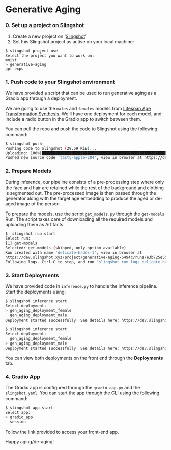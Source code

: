 # Generative Aging

### 0. Set up a project on Slingshot

1. Create a new project on ‘[Slingshot](https://dev.slingshot.xyz/)’
2. Set this Slingshot project as active on your local machine:

```
$ slingshot project use
Select the project you want to work on:
mnist
> generative-aging
gpt-exps
```

### 1. Push code to your Slingshot environment

We have provided a script that can be used to run generative aging as a Gradio app through a deployment.

We are going to use the `males` and `females` models from [Lifespan Age Transformation Synthesis](https://github.com/royorel/Lifespan_Age_Transformation_Synthesis). We'll have one deployment for each model, and include a radio button in the Gradio app to switch between them.

You can pull the repo and push the code to Slingshot using the following command:

```bash
$ slingshot push
Pushing code to Slingshot (29.59 KiB)...
Uploading: 100%|███████████████████████████████████████████████████████████████████████████████████████| 30.3k/30.3k [00:00<00:00, 61.4kB/s]
Pushed new source code 'tasty-apple-284', view in browser at https://dev.slingshot.xyz/project/generative-aging/code/5999b4ae30
```

### 2. Prepare Models

During inference, our pipeline consists of a pre-processing step where only the face and hair are retained while the rest of the background and clothing is segmented out. The pre-processed image is then passed through the generator along with the target age embedding to produce the aged or de-aged image of the person.

To prepare the models, use the script `get_models.py` through the `get-models` Run. The script takes care of downloading all the required models and uploading them as Artifacts.

```bash
$  slingshot run start
Select run:
[1] get-models
Selected: get-models (skipped, only option available)
Run created with name 'delicate-hades-1', view in browser at
https://dev.slingshot.xyz/project/generative-aging-6494c/runs/e3b725e5de
Following logs. Ctrl-C to stop, and run 'slingshot run logs delicate-hades-1 --follow' to follow again
```

### 3. Start Deployments

We have provided code in `inference.py` to handle the inference pipeline. Start the deployments using:

```bash
$ slingshot inference start
Select deployment:
> gen_aging_deployment_female
  gen_aging_deployment_male
Deployment started successfully! See details here: https://dev.slingshot.xyz/project/generative-aging/deployments/40ac06e6f0

$ slingshot inference start
Select deployment:
  gen_aging_deployment_female
> gen_aging_deployment_male
Deployment started successfully! See details here: https://dev.slingshot.xyz/project/generative-aging/deployments/40ac06e6f0
```

You can view both deployments on the front end through the **Deployments** tab.

### 4. Gradio App

The Gradio app is configured through the `gradio_app.py` and the `slingshot.yaml`. You can start the app through the CLI using the following command:

```bash
$ slingshot app start
Select app:
> gradio_app
  session
```

Follow the link provided to access your front-end app.

Happy aging/de-aging!
